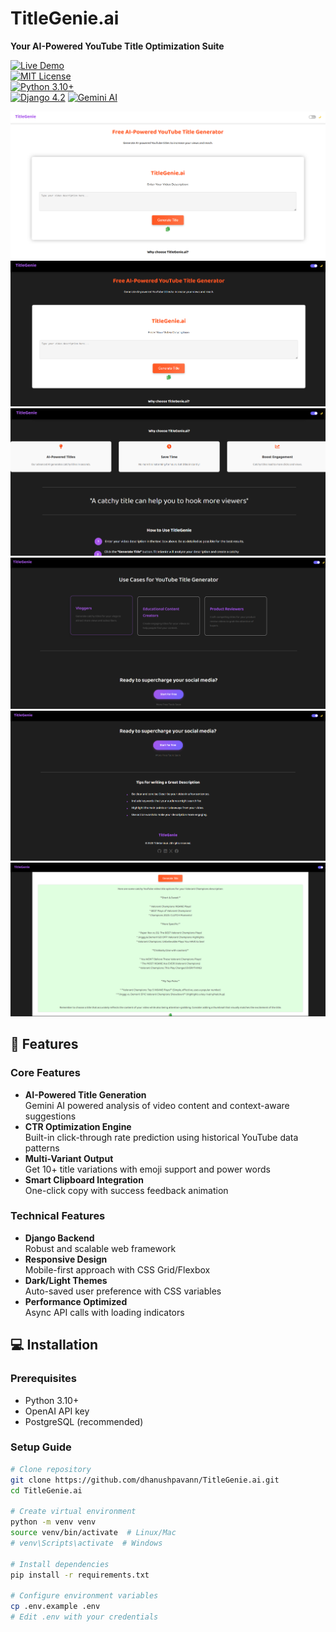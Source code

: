 # TitleGenie.ai 
**Your AI-Powered YouTube Title Optimization Suite**

[![Live Demo](https://img.shields.io/badge/🚀_Live_Demo-Active-success)](https://titlegenie.live)  
[![MIT License](https://img.shields.io/badge/License-MIT-green.svg)](LICENSE)  
[![Python 3.10+](https://img.shields.io/badge/Python-3.10+-yellow.svg)](https://python.org)  
[![Django 4.2](https://img.shields.io/badge/Django-4.2-0C4B33)](https://www.djangoproject.com)
[![Gemini AI](https://img.shields.io/badge/Gemini-1.5-412991)](https://gemini.ai)



<img src="yt/app1/static/css/assests/Screenshot 2025-01-31 192359.png" alt="Light Theme UI">
<img src="yt/app1/static/css/assests/Screenshot 2025-01-31 192411.png" alt="Dark Theme  UI">
<img src="yt/app1/static/css/assests/Screenshot 2025-01-31 192430.png"  alt="UI">
<img src="yt/app1/static/css/assests/Screenshot 2025-01-31 192459.png" alt=" UI">
<img src="yt/app1/static/css/assests/Screenshot 2025-01-31 192514.png" alt="UI">
<img src="yt/app1/static/css/assests/Screenshot 2025-01-31 193112.png" alt="Result UI">




## 🚀 Features

### Core Features
- **AI-Powered Title Generation**  
  Gemini AI powered analysis of video content and context-aware suggestions
- **CTR Optimization Engine**  
  Built-in click-through rate prediction using historical YouTube data patterns
- **Multi-Variant Output**  
  Get 10+ title variations with emoji support and power words
- **Smart Clipboard Integration**  
  One-click copy with success feedback animation

### Technical Features
- **Django Backend**  
  Robust and scalable web framework
- **Responsive Design**  
  Mobile-first approach with CSS Grid/Flexbox
- **Dark/Light Themes**  
  Auto-saved user preference with CSS variables
- **Performance Optimized**  
  Async API calls with loading indicators

## 💻 Installation

### Prerequisites
- Python 3.10+
- OpenAI API key
- PostgreSQL (recommended)

### Setup Guide

```bash
# Clone repository
git clone https://github.com/dhanushpavann/TitleGenie.ai.git
cd TitleGenie.ai

# Create virtual environment
python -m venv venv
source venv/bin/activate  # Linux/Mac
# venv\Scripts\activate  # Windows

# Install dependencies
pip install -r requirements.txt

# Configure environment variables
cp .env.example .env
# Edit .env with your credentials
